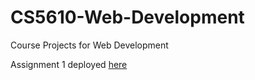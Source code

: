 # CS5610-Web-Development
Course Projects for Web Development

Assignment 1 deployed [here](https://wbdv-ngo-sp21-server-java.herokuapp.com/)
